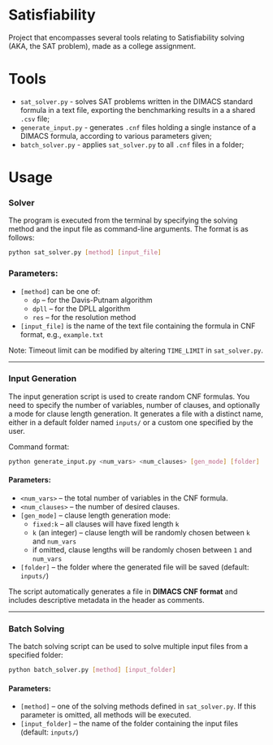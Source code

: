 # Satisfiability
Project that encompasses several tools relating to Satisfiability solving (AKA, the SAT problem), made as a college assignment. 

# Tools
- `sat_solver.py` - solves SAT problems written in the DIMACS standard formula in a text file, exporting the benchmarking results in a a shared `.csv` file;
- `generate_input.py` - generates `.cnf` files holding a single instance of a DIMACS formula, according to various parameters given;
- `batch_solver.py` - applies `sat_solver.py` to all `.cnf` files in a folder;

# Usage

### Solver
The program is executed from the terminal by specifying the solving method and the input file as command-line arguments. The format is as follows:

```bash
python sat_solver.py [method] [input_file]
```

### Parameters:
- `[method]` can be one of:
  - `dp` – for the Davis-Putnam algorithm
  - `dpll` – for the DPLL algorithm
  - `res` – for the resolution method
- `[input_file]` is the name of the text file containing the formula in CNF format, e.g., `example.txt`

Note: Timeout limit can be modified by altering `TIME_LIMIT` in `sat_solver.py`. 

---

### Input Generation

The input generation script is used to create random CNF formulas. You need to specify the number of variables, number of clauses, and optionally a mode for clause length generation. It generates a file with a distinct name, either in a default folder named `inputs/` or a custom one specified by the user.

Command format:

```bash
python generate_input.py <num_vars> <num_clauses> [gen_mode] [folder]
```

#### Parameters:
- `<num_vars>` – the total number of variables in the CNF formula.
- `<num_clauses>` – the number of desired clauses.
- `[gen_mode]` – clause length generation mode:
  - `fixed:k` – all clauses will have fixed length `k`
  - `k` (an integer) – clause length will be randomly chosen between `k` and `num_vars`
  - if omitted, clause lengths will be randomly chosen between `1` and `num_vars`
- `[folder]` – the folder where the generated file will be saved (default: `inputs/`)

The script automatically generates a file in **DIMACS CNF format** and includes descriptive metadata in the header as comments.

---

### Batch Solving

The batch solving script can be used to solve multiple input files from a specified folder:

```bash
python batch_solver.py [method] [input_folder]
```

#### Parameters:
- `[method]` – one of the solving methods defined in `sat_solver.py`. If this parameter is omitted, all methods will be executed.
- `[input_folder]` – the name of the folder containing the input files (default: `inputs/`)

